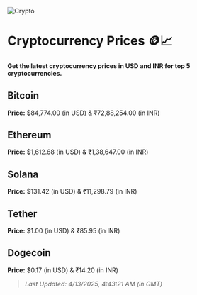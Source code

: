 
![Crypto](https://www.techguide.com.au/wp-content/uploads/2020/11/crypto3.jpeg)

# Cryptocurrency Prices 🪙📈

#### Get the latest cryptocurrency prices in USD and INR for top 5 cryptocurrencies.

## Bitcoin

**Price:** $84,774.00 (in USD) & ₹72,88,254.00 (in INR)

## Ethereum

**Price:** $1,612.68 (in USD) & ₹1,38,647.00 (in INR)

## Solana

**Price:** $131.42 (in USD) & ₹11,298.79 (in INR)

## Tether

**Price:** $1.00 (in USD) & ₹85.95 (in INR)

## Dogecoin

**Price:** $0.17 (in USD) & ₹14.20 (in INR)

> _Last Updated: 4/13/2025, 4:43:21 AM (in GMT)_
